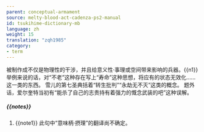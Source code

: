 ```yaml
---
parent: conceptual-armament
source: melty-blood-act-cadenza-ps2-manual
id: tsukihime-dictionary-mb
language: zh
weight: 15
translation: "zqh1985"
category:
- term
---
```


被制作成不仅是物理性的干涉，并且给意义性·事理或空间带来影响的兵器。{{n1}}
举例来说的话，对“不老”这种存在写上“寿命”这种思想，将应有的状态无效化……这一类的东西。
雪儿的第七圣典括着“转生批判”“永劫无不灭”这类的概念。
题外话，爱尔奎特当初有“能杀了自己的志贵持有着强力的慨念武装的吧”这种误解。

##### {{notes}}

1. {{note1}} 此句中“意味柄·摂理”的翻译尚不确定。

